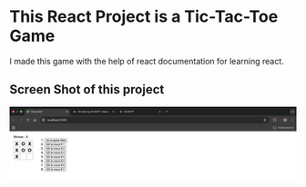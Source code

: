 <h1>This React Project is a Tic-Tac-Toe Game </h1>
<p>I made this game with the help of react documentation for learning react. </p>
<h2>Screen Shot of this project</h2>
<img src="./src/assets/image2.png" alt = "Project Screen Shot">
